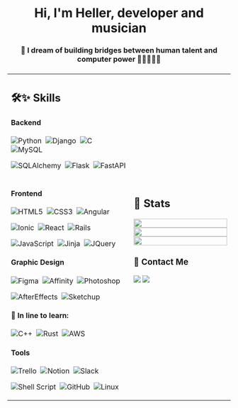 <h1 align="center">Hi, I'm Heller, developer and musician</h1>
<h3 align="center">🌉 I dream of building bridges between human talent and computer power 🧑🏻‍💻✨🦾</h3>
<h3 align="center"></h3>
<table width=100%>
<tr>
   <td width=55%>
    
## 🛠✨ Skills

#### Backend


![Python](https://img.shields.io/badge/Python-steelblue?style=flat&logo=python&logoColor=ffdd54)&nbsp;
![Django](https://img.shields.io/badge/Django-darkgreen?style=flat&logo=django&logoColor=white)&nbsp;
![C](https://img.shields.io/badge/C-dodgerblue?style=flat&logo=c&logoColor=white)&nbsp;
![MySQL](https://img.shields.io/badge/MySQL-blue?style=flat&logo=mysql&logoColor=white)&nbsp;
     
![SQLAlchemy](https://img.shields.io/badge/SQLAlchemy-darkred?style=flat)&nbsp;
![Flask](https://img.shields.io/badge/Flask-red?style=flat&logo=flask&logoColor=black)&nbsp;
![FastAPI](https://img.shields.io/badge/FastAPI-turquoise?style=flat&logo=fastapi&logoColor=white)&nbsp;

#### Frontend

![HTML5](https://img.shields.io/badge/HTML5-orangered?style=flat&logo=html5&logoColor=white)&nbsp;
![CSS3](https://img.shields.io/badge/CSS3-blue?style=flat&logo=css3&logoColor=white)&nbsp;
![Angular](https://img.shields.io/badge/Angular-red?style=flat&logo=angular&logoColor=white)&nbsp;
      
![Ionic](https://img.shields.io/badge/Ionic-dodgerblue?style=flat&logo=ionic&logoColor=ghostwhite)&nbsp;
![React](https://img.shields.io/badge/React-ghostwhite?style=flat&logo=react&logoColor=dodgerblue)&nbsp;
![Rails](https://img.shields.io/badge/Rails-darkred?style=flat&logo=ruby&logoColor=ghostwhite)&nbsp;
     
![JavaScript](https://img.shields.io/badge/JavaScript-%23F7DF1E?style=flat&logo=javascript&logoColor=black)&nbsp;
![Jinja](https://img.shields.io/badge/Jinja-232F3E?style=flat&logo=jinja&logoColor=red)&nbsp;
![JQuery](https://img.shields.io/badge/JQuery-232F3E?style=flat&logo=jquery&logoColor=blue)&nbsp;


#### Graphic Design

![Figma](https://img.shields.io/badge/Figma-gray?style=flat&logo=figma&logoColor=cherry)&nbsp;
![Affinity](https://img.shields.io/badge/Affinity-gray?style=flat&logo=affinity&logoColor=dodgerblue)&nbsp;
![Photoshop](https://img.shields.io/badge/Photoshop-midnightblue?style=flat&logo=adobephotoshop&logoColor=cornflowerblue)&nbsp;
     
![AfterEffects](https://img.shields.io/badge/After_Effects-indigo?style=flat&logo=adobeaftereffects&logoColor=plum)&nbsp;
![Sketchup](https://img.shields.io/badge/SketchUp-midnightblue?style=flat&logo=sketchup&logoColor=dodgerblue)&nbsp;



#### 🌱 In line to learn:

![C++](https://img.shields.io/badge/c++-blue?style=flat&logo=c%2B%2B&logoColor=lightblue)&nbsp;
![Rust](https://img.shields.io/badge/Rust-232F3E?style=flat&logo=rust&logoColor=darkorange)&nbsp;
![AWS](https://img.shields.io/badge/AWS-ghostwhite?style=flat&logo=amazon-aws&logoColor=orange)&nbsp;


#### Tools

![Trello](https://img.shields.io/badge/Trello-blue?style=flat&logo=trello&logoColor=white)&nbsp;
![Notion](https://img.shields.io/badge/Notion-white?style=flat&logo=notion&logoColor=232323)&nbsp;
![Slack](https://img.shields.io/badge/Slack-purple?style=flat&logo=slack&logoColor=yellow)&nbsp;

![Shell Script](https://img.shields.io/badge/Bash-232F3E?style=flat&logo=gnu-bash&logoColor=white)&nbsp;
![GitHub](https://img.shields.io/badge/GitHub-581845?style=flat&logo=github&logoColor=white)&nbsp;
![Linux](https://img.shields.io/badge/Linux-white?style=flat&logo=linux&logoColor=black)&nbsp;
</td>

<td>

## 📄 Stats
   
<p align="center">
  <img width="100%" src="https://github-readme-stats.vercel.app/api?username=hellerdejanuar&theme=ayu-mirage&show_icons=true&hide_border=true" />
 <br>
  <img width="100%" src="https://github-readme-streak-stats.herokuapp.com/?user=hellerdejanuar&theme=ayu-mirage&hide_border=true" />
 <br>
  <img width="100%" src="https://github-readme-stats.vercel.app/api/top-langs/?username=hellerdejanuar&theme=ayu-mirage&layout=compact&hide_border=true&langs_count=4" />
</p>
   
<h3>💬 Contact Me</h3>

[<img src="https://img.shields.io/badge/Gmail-red?&style=for-the-badge&logo=gmail&logoColor=white"/>](mailto:hellerdejanuar@gmail.com)
[<img src="https://img.shields.io/badge/Linkedin-blue?&style=for-the-badge&logo=linkedin&logoColor=ghostwhite"/>](https://www.linkedin.com/in/mauricio-heller-47798a1ba/)
   

  </td>
 </tr>
</table>
